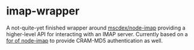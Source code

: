 # imap-wrapper

A not-quite-yet finished wrapper around [mscdex/node-imap](https://github.com/mscdex/node-imap) providing a higher-level API for interacting with an IMAP server.  Currently based on a [for of node-imap](https://github.com/toddself/node-imap) to provide CRAM-MD5 authentication as well.

